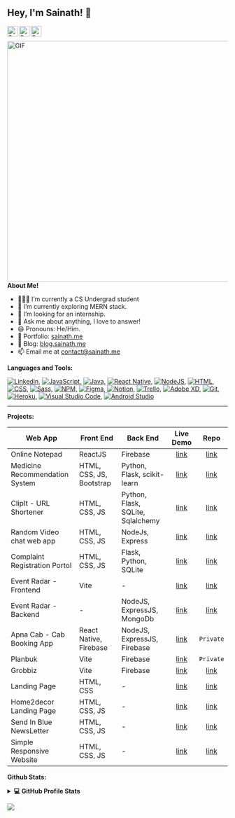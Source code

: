 <h2 title="Sainath Poojary"> Hey, I'm Sainath! 👋</h2>

<a href="https://www.linkedin.com/in/sainathpoojary/">
  <img align="left" alt="Sainath's LinkedIn" width="24px" src="https://img.icons8.com/color/96/null/linkedin--v1.png" />
</a>
<a href="https://www.instagram.com/sainathpoojaryy/">
  <img align="left" alt="Sainath's Instagram" width="24px" src="https://img.icons8.com/color/96/null/instagram-new--v1.png" />
</a>
<a href="https://twitter.com/sainathpoojary">
  <img align="left" alt="Sainath's Twitter" width="24px" src="https://img.icons8.com/color/96/null/twitter--v1.png" />
</a>

<br />
<br />

  <img align="right" alt="GIF" width=550 src="https://i.pinimg.com/originals/37/4a/9c/374a9ce6182b7a8aafd8c6ea6b698ff3.gif" />

**About Me!**

- 👨🏽‍💻 I’m currently a CS Undergrad student
- 🌱 I’m currently exploring MERN stack.
- 🤔 I’m looking for an internship.
- 💬 Ask me about anything, I love to answer!
- 😄 Pronouns: He/Him.
- 🎯 Portfolio: [sainath.me](https://sainathpoojary.github.io/)
- 📝 Blog: [blog.sainath.me](https://blog.sainath.me/)
- 📫 Email me at [contact@sainath.me](mailto:contact@sainath.me)

**Languages and Tools:**

[![Linkedin,](https://img.icons8.com/color/30/null/python--v1.png)]()
[![JavaScript,](https://img.icons8.com/color/30/null/javascript--v1.png)]()
[![Java,](https://img.icons8.com/color/30/null/java-coffee-cup-logo--v1.png)]()
[![React Native,](https://img.icons8.com/color/30/null/react-native.png)]()
[![NodeJS,](https://img.icons8.com/fluency/30/null/node-js.png)]()
[![HTML,](https://img.icons8.com/color/30/null/html-5--v1.png)]()
[![CSS,](https://img.icons8.com/color/30/null/css3.png)]()
[![Sass,](https://img.icons8.com/color/30/null/sass--v1.png)]()
[![NPM,](https://img.icons8.com/color/30/null/npm.png)]()
[![Figma,](https://img.icons8.com/color/30/null/figma.png)]()
[![Notion,](https://img.icons8.com/color/30/null/notion.png)]()
[![Trello,](https://img.icons8.com/color/30/null/trello.png)]()
[![Adobe XD,](https://img.icons8.com/color/30/null/adobe-xd.png)]()
[![Git,](https://img.icons8.com/color/30/null/git.png)]()
[![Heroku,](https://img.icons8.com/color/30/null/heroku.png)]()
[![Visual Studio Code,](https://img.icons8.com/color/30/null/visual-studio-code-2019.png)]()
[![Android Studio](https://img.icons8.com/color/30/null/android-studio--v2.png)]()

---

**Projects:**

| Web App                        | Front End                | Back End                          |                      Live Demo                      |                               Repo                                |
| ------------------------------ | ------------------------ | --------------------------------- | :-------------------------------------------------: | :---------------------------------------------------------------: |
| Online Notepad                 | ReactJS                  | Firebase                          | [link](https://onlinenotepad.vercel.app/)           | [link](https://github.com/sainathpoojary/online-notepad)          |
| Medicine Recommendation System | HTML, CSS, JS, Bootstrap | Python, Flask, scikit-learn       | [link](https://medicine.up.railway.app/)            | [link](https://github.com/sainathPoojary/medicinerecommendation)  |
| ClipIt - URL Shortener         | HTML, CSS, JS            | Python, Flask, SQLite, Sqlalchemy | [link](https://clipitlinks.herokuapp.com)           | [link](https://github.com/SainathPoojary/urlShortener)            |
| Random Video chat web app      | HTML, CSS, JS            | NodeJs, Express                   | [link](https://sociallege.herokuapp.com/)           | [link](https://github.com/SainathPoojary/Sociallege)              |
| Complaint Registration Portol  | HTML, CSS, JS            | Flask, Python, SQLite             | [link](https://complaintregistration.herokuapp.com) | [link](https://github.com/SainathPoojary/OnlineComplaintWebsites) |
| Event Radar - Frontend  	 | Vite           	    | -            			| [link](https://event-radar-frontend.vercel.app/)    | [link](https://github.com/SainathPoojary/event-radar-frontend)    |
| Event Radar - Backend  	 | -                        | NodeJS, ExpressJS, MongoDb        | [link](https://event-radar-frontend.vercel.app/)    | [link](https://github.com/SainathPoojary/event-radar-backend)     |
| Apna Cab - Cab Booking App | React Native, Firebase       | NodeJS, ExpressJS, Firebase       | [link](https://play.google.com/store/apps/details?id=co.apnacab&hl=en_IN&gl=US) | ```Private``` 			  |
| Planbuk                        | Vite                     | Firebase                          | [link](https://www.planbuk.cc)                      | ```Private```                          				  |
| Grobbiz                        | Vite                     | Firebase                          | [link](https://grobbiz.in)                          | [link](https://github.com/GROBBIZ/landing-page) 		  |
| Landing Page                   | HTML, CSS                | -                                 | [link](https://sainathpoojary.github.io/blur-landing-page/)|[link](https://github.com/SainathPoojary/blur-landing-page) |
| Home2decor Landing Page        | HTML, CSS, JS            | -                                 | [link](https://sainathpoojary.github.io/home2decor) | [link](https://github.com/SainathPoojary/home2decor)              |
| Send In Blue NewsLetter        | HTML, CSS, JS            | -                                 | [link](https://sainathpoojary.github.io/home2decor) | [link](https://github.com/SainathPoojary/home2decor)              |
| Simple Responsive Website      | HTML, CSS, JS            | -                                 | [link](https://sainathpoojary.github.io/Simple-Responsive-website/)|[link](https://github.com/SainathPoojary/Simple-Responsive-website)|

**Github Stats:**

<details> 
  <summary><b>💻 GitHub Profile Stats</b></summary>
  <br/>
  <p align="center">
    <a href="https://github.com/anuraghazra/github-readme-stats"><img alt="Sainath's Github Stats" src="https://github-readme-stats.vercel.app/api?username=sainathpoojary&show_icons=true&count_private=true&theme=tokyonight" height="192px"/></a>
<br/>
  &nbsp;
	  <img src="https://github-readme-stats.vercel.app/api/top-langs?username=sainathpoojary&show_icons=true&locale=en&layout=compact&theme=tokyonight" alt="sainathpoojary" height="192px"/>
  <br/>
  </p>
</details>

[![](https://visitcount.itsvg.in/api?id=sainathpoojary&label=Profile%20Views&color=1&icon=0&pretty=true)](https://visitcount.itsvg.in)

